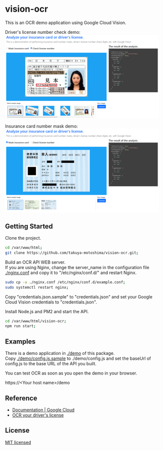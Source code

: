 # vision-ocr

This is an OCR demo application using Google Cloud Vision.  

Driver's license number check demo:  
<img src="https://raw.githubusercontent.com/takuya-motoshima/vision-ocr/main/screencaps/drivers-license.png" width="800">

Insurance card number mask demo:  
<img src="https://raw.githubusercontent.com/takuya-motoshima/vision-ocr/main/screencaps/health-insurance-card.png" width="800">

## Getting Started

Clone the project.

```sh
cd /var/www/html;
git clone https://github.com/takuya-motoshima/vision-ocr.git;
```

Build an OCR API WEB server.  
If you are using Nginx, change the server_name in the configuration file [./nginx.conf](./nginx.conf) and copy it to "/etc/nginx/conf.d/" and restart Nginx.  

```sh
sudo cp -a ./nginx.conf /etc/nginx/conf.d/example.conf;
sudo systemctl restart nginx;
```

Copy "credentials.json.sample" to "credentials.json" and set your Google Cloud Vision credentials to "credentials.json".  

Install Node.js and PM2 and start the API.  

```sh
cd /var/www/html/vision-ocr;
npm run start;
```

## Examples

There is a demo application in [./demo](./demo) of this package.  
Copy [./demo/config.js.sample](./demo/config.js.sample) to ./demo/config.js and set the baseUrl of config.js to the base URL of the API you built.  

You can test OCR as soon as you open the demo in your browser.  

https://<Your host name\>/demo


## Reference

- [Documentation | Google Cloud](https://cloud.google.com/docs?hl=ja)
- [OCR your driver's license](https://qiita.com/shoku-pan/items/39747eddcf2bc19b48d7)

## License

[MIT licensed](./LICENSE.txt)